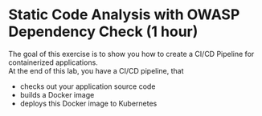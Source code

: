 # Static Code Analysis with OWASP Dependency Check (1 hour)

The goal of this exercise is to show you how to create a CI/CD Pipeline for containerized applications.  
At the end of this lab, you have a CI/CD pipeline, that
* checks out your application source code
* builds a Docker image
* deploys this Docker image to Kubernetes

